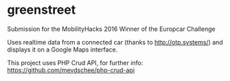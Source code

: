# greenstreet
Submission for the MobilityHacks 2016
Winner of the Europcar Challenge

Uses realtime data from a connected car (thanks to http://otp.systems/) and displays it on a Google Maps interface.


This project uses PHP Crud API, for further info: https://github.com/mevdschee/php-crud-api
